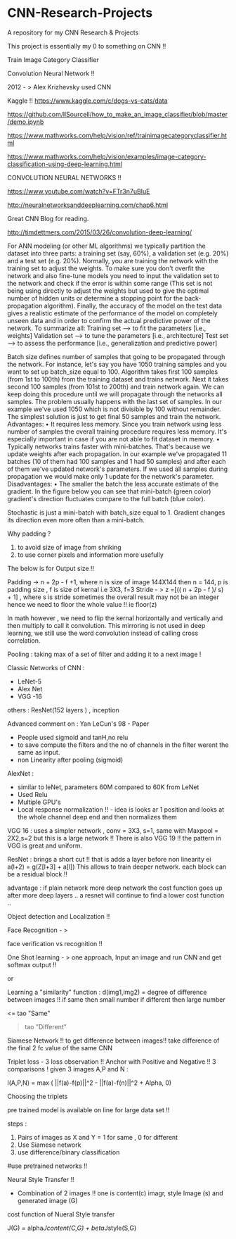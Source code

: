 # CNN-Research-Projects
A repository for my CNN Research &amp; Projects

This project is essentially my 0 to something on CNN !!

Train Image Category Classifier 

Convolution Neural Network !! 

2012 - > Alex Krizhevsky used CNN 

Kaggle !!
https://www.kaggle.com/c/dogs-vs-cats/data

https://github.com/llSourcell/how_to_make_an_image_classifier/blob/master/demo.ipynb


https://www.mathworks.com/help/vision/ref/trainimagecategoryclassifier.html

https://www.mathworks.com/help/vision/examples/image-category-classification-using-deep-learning.html


CONVOLUTION NEURAL NETWORKS !! 

https://www.youtube.com/watch?v=FTr3n7uBIuE

http://neuralnetworksanddeeplearning.com/chap6.html

Great CNN Blog for reading.

http://timdettmers.com/2015/03/26/convolution-deep-learning/


For ANN modeling (or other ML algorithms)  we typically partition the dataset into three parts: a training set (say, 60%), a validation set (e.g. 20%) and a test set (e.g. 20%). Normally, you are training the network with the training set to adjust the weights. To make sure you don't overfit the network and also fine-tune models you need to input the validation set to the network and check if the error is within some range (This set is not being using directly to adjust the weights but used to give the optimal number of hidden units or determine a stopping point for the back-propagation algorithm). Finally, the accuracy of the model on the test data gives a realistic estimate of the performance of the model on completely unseen data and in order to confirm the actual predictive power of the network.
To summarize all:
Training set  --> to fit the parameters [i.e., weights]
Validation set --> to tune the parameters [i.e., architecture]
Test set --> to assess the performance [i.e., generalization and predictive power]

Batch size defines number of samples that going to be propagated through the network.
For instance, let's say you have 1050 training samples and you want to set up batch_size equal to 100. Algorithm takes first 100 samples (from 1st to 100th) from the training dataset and trains network. Next it takes second 100 samples (from 101st to 200th) and train network again. We can keep doing this procedure until we will propagate through the networks all samples. The problem usually happens with the last set of samples. In our example we've used 1050 which is not divisible by 100 without remainder. The simplest solution is just to get final 50 samples and train the network.
Advantages:
•	It requires less memory. Since you train network using less number of samples the overall training procedure requires less memory. It's especially important in case if you are not able to fit dataset in memory.
•	Typically networks trains faster with mini-batches. That's because we update weights after each propagation. In our example we've propagated 11 batches (10 of them had 100 samples and 1 had 50 samples) and after each of them we've updated network's parameters. If we used all samples during propagation we would make only 1 update for the network's parameter.
Disadvantages:
•	The smaller the batch the less accurate estimate of the gradient. In the figure below you can see that mini-batch (green color) gradient's direction fluctuates compare to the full batch (blue color).
 
Stochastic is just a mini-batch with batch_size equal to 1. Gradient changes its direction even more often than a mini-batch.

Why padding ? 
1) to avoid size of image from shriking 
2) to use corner pixels and information more usefully 

The below is for Output size !! 

Padding ->  n + 2p - f +1, where n is size of image 144X144 then n = 144, p is padding size , 
            f is size of kernal i.e 3X3, f=3
Stride - > z =[(( n + 2p - f )/ s) + 1] , where  s is stride 
           sometimes the overall result may not be an integer hence we need to floor the whole value !! ie floor(z) 
           
In math however , we need to flip the kernal horizontally and vertically and then multiply to call it convolution. This mirroring is not used in deep learning, we still use the word convolution instead of calling cross correlation.

Pooling : taking max of a set of filter and adding it to a next image ! 

Classic Networks of CNN : 
 - LeNet-5 
 - Alex Net
 - VGG -16 
 
 others : ResNet(152 layers ) , inception 
 
 Advanced comment on : Yan LeCun's 98 - Paper 
 - People used sigmoid and tanH,no relu 
 - to save compute the filters and the no of channels in the filter werent the same as input. 
 - non Linearity after pooling (sigmoid) 
 
 AlexNet : 
 - similar to leNet, parameters 60M compared to 60K from LeNet
 - Used Relu 
 - Multiple GPU's 
 - Local response normalization !! - idea is looks ar 1 position and looks at the whole channel deep end and then normalizes them 
 
 VGG 16 : uses a simpler network , conv = 3X3, s=1, same with Maxpool = 2X2,s=2 but this is a large network !! 
 There is also VGG 19 !! the pattern in VGG is great and uniform. 
 
 ResNet : 
  brings a short cut !! that is adds a layer before non linearity ei a(l+2) = g(Z[l+3] + a[l])
  This allows to train deeper network. each block can be a residual block !! 
  
 advantage : 
 if plain network more deep network the cost function goes up after more deep layers .. 
 a resnet will continue to find a lower cost function .. 
 
 Object detection and Localization !! 
 
 Face Recognition - > 
 
 face verification vs recognition !! 
 
 One Shot learning - > 
 one approach, Input an image and run CNN and get softmax output !! 
 
 or 
 
 Learning a "similarity" function : d(img1,img2) = degree of difference between images !! 
 if same then small number if different then large number 
 
<= tao "Same" 
 > tao "Different"
 
 Siamese Network !! to get difference between images!! 
 take difference of the final 2 fc value of the same CNN  

 Triplet loss - 3 loss observation !! Anchor with Positive and Negative !! 3 comparisons ! 
 given 3 images A,P and N :
 
 l(A,P,N) = max ( ||f(a)-f(p)||^2 - ||f(a)-f(n)||^2  + Alpha, 0)
 
 Choosing the triplets 
 
 pre trained model is available on line for large data set !! 
 
 steps : 
 1) Pairs of images as X and Y = 1 for same , 0 for different
 2) Use Siamese network 
 3) use difference/binary classification 
 
 #use pretrained networks !! 
 
 Neural Style Transfer !! 
 - Combination of 2 images !! one is content(c) imagr, style Image (s) and generated image (G) 
 
 cost function of Nueral Style transfer 
 
 J(G) = alpha*Jcontent(C,G) + beta*Jstyle(S,G) 
 
 
 
   
 
 
 
 
